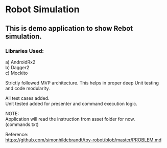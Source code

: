 # Robot Simulation
This is demo application to show Rebot simulation.
---
### Libraries Used:
a) AndroidRx2</br> 
b) Dagger2</br>
c) Mockito</br>

Strictly followed MVP architecture. This helps in proper deep Unit testing and code modularity.

All test cases added.</br>
Unit tested added for presenter and command execution logic.

NOTE:</br>
Application will read the instruction from asset folder for now.(commands.txt)</br>

Reference:</br>
https://github.com/simonhildebrandt/toy-robot/blob/master/PROBLEM.md

